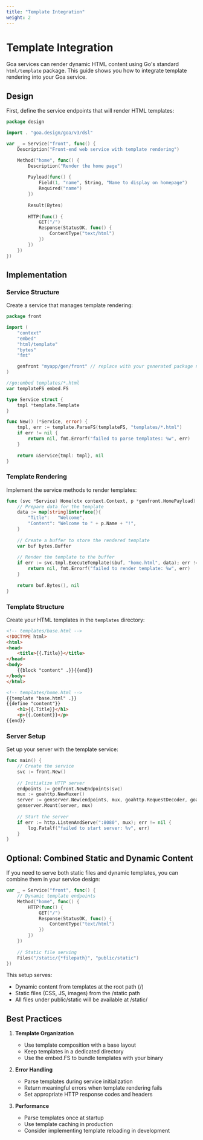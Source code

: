 ```yaml
---
title: "Template Integration"
weight: 2
---
```


# Template Integration

Goa services can render dynamic HTML content using Go's standard `html/template`
package. This guide shows you how to integrate template rendering into your Goa
service.

## Design

First, define the service endpoints that will render HTML templates:

```go
package design

import . "goa.design/goa/v3/dsl"

var _ = Service("front", func() {
    Description("Front-end web service with template rendering")

    Method("home", func() {
        Description("Render the home page")
        
        Payload(func() {
            Field(1, "name", String, "Name to display on homepage")
            Required("name")
        })
        
        Result(Bytes)
        
        HTTP(func() {
            GET("/")
            Response(StatusOK, func() {
                ContentType("text/html")
            })
        })
    })
})
```

## Implementation

### Service Structure

Create a service that manages template rendering:

```go
package front

import (
    "context"
    "embed"
    "html/template"
    "bytes"
    "fmt"

    genfront "myapp/gen/front" // replace with your generated package name
)

//go:embed templates/*.html
var templateFS embed.FS

type Service struct {
    tmpl *template.Template
}

func New() (*Service, error) {
    tmpl, err := template.ParseFS(templateFS, "templates/*.html")
    if err != nil {
        return nil, fmt.Errorf("failed to parse templates: %w", err)
    }
    
    return &Service{tmpl: tmpl}, nil
}
```

### Template Rendering

Implement the service methods to render templates:

```go
func (svc *Service) Home(ctx context.Context, p *genfront.HomePayload) ([]byte, error) {
    // Prepare data for the template
    data := map[string]interface{}{
        "Title":   "Welcome",
        "Content": "Welcome to " + p.Name + "!",
    }
    
    // Create a buffer to store the rendered template
    var buf bytes.Buffer
    
    // Render the template to the buffer
    if err := svc.tmpl.ExecuteTemplate(&buf, "home.html", data); err != nil {
        return nil, fmt.Errorf("failed to render template: %w", err)
    }
    
    return buf.Bytes(), nil
}
```

### Template Structure

Create your HTML templates in the `templates` directory:

```html
<!-- templates/base.html -->
<!DOCTYPE html>
<html>
<head>
    <title>{{.Title}}</title>
</head>
<body>
    {{block "content" .}}{{end}}
</body>
</html>

<!-- templates/home.html -->
{{template "base.html" .}}
{{define "content"}}
    <h1>{{.Title}}</h1>
    <p>{{.Content}}</p>
{{end}}
```

### Server Setup

Set up your server with the template service:

```go
func main() {
    // Create the service
    svc := front.New()
    
    // Initialize HTTP server
    endpoints := genfront.NewEndpoints(svc)
    mux := goahttp.NewMuxer()
    server := genserver.New(endpoints, mux, goahttp.RequestDecoder, goahttp.ResponseEncoder, nil, nil)
    genserver.Mount(server, mux)
    
    // Start the server
    if err := http.ListenAndServe(":8080", mux); err != nil {
        log.Fatalf("failed to start server: %v", err)
    }
}
```

## Optional: Combined Static and Dynamic Content

If you need to serve both static files and dynamic templates, you can combine
them in your service design:

```go
var _ = Service("front", func() {
    // Dynamic template endpoints
    Method("home", func() {
        HTTP(func() {
            GET("/")
            Response(StatusOK, func() {
                ContentType("text/html")
            })
        })
    })
    
    // Static file serving
    Files("/static/{*filepath}", "public/static")
})
```

This setup serves:
- Dynamic content from templates at the root path (/)
- Static files (CSS, JS, images) from the /static path
- All files under public/static will be available at /static/

## Best Practices

1. **Template Organization**
   - Use template composition with a base layout
   - Keep templates in a dedicated directory
   - Use the embed.FS to bundle templates with your binary

2. **Error Handling**
   - Parse templates during service initialization
   - Return meaningful errors when template rendering fails
   - Set appropriate HTTP response codes and headers

3. **Performance**
   - Parse templates once at startup
   - Use template caching in production
   - Consider implementing template reloading in development
